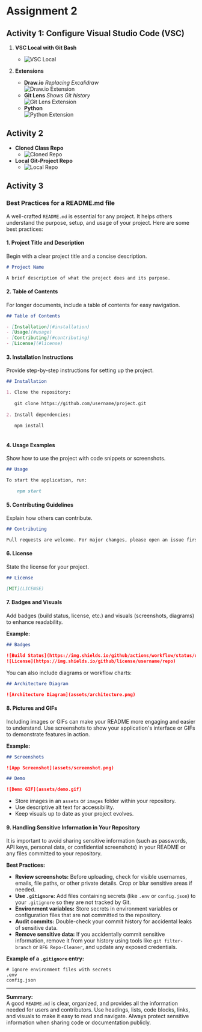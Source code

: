 # Assignment 2

## Activity 1: Configure Visual Studio Code (VSC)

1. **VSC Local with Git Bash**
    - ![VSC Local](assets/vscLocal.jpg)

2. **Extensions**
    - **Draw.io** _Replacing Excalidraw_  
      ![Draw.io Extension](assets/draw.jpg)
    - **Git Lens** _Shows Git history_  
      ![Git Lens Extension](assets/gitLens.jpg)
    - **Python**  
      ![Python Extension](assets/python.jpg)


## Activity 2

- **Cloned Class Repo**
  - ![Cloned Repo](assets/gitClone.jpg)
- **Local Git-Project Repo**
  - ![Local Repo](assets/gitLocal.jpg)

## Activity 3

### Best Practices for a README.md file

A well-crafted `README.md` is essential for any project. It helps others understand the purpose, setup, and usage of your project. Here are some best practices:

#### 1. **Project Title and Description**
Begin with a clear project title and a concise description.

```markdown
# Project Name

A brief description of what the project does and its purpose.
```

#### 2. **Table of Contents**
For longer documents, include a table of contents for easy navigation.

```markdown
## Table of Contents

- [Installation](#installation)
- [Usage](#usage)
- [Contributing](#contributing)
- [License](#license)
```

#### 3. **Installation Instructions**
Provide step-by-step instructions for setting up the project.

```markdown
## Installation

1. Clone the repository:
   
   git clone https://github.com/username/project.git
   
2. Install dependencies:
   
   npm install
   
```

#### 4. **Usage Examples**
Show how to use the project with code snippets or screenshots.

```markdown
## Usage

To start the application, run:

    npm start
```

#### 5. **Contributing Guidelines**
Explain how others can contribute.

```markdown
## Contributing

Pull requests are welcome. For major changes, please open an issue first to discuss what you would like to change.
```

#### 6. **License**
State the license for your project.

```markdown
## License

[MIT](LICENSE)
```

#### 7. **Badges and Visuals**
Add badges (build status, license, etc.) and visuals (screenshots, diagrams) to enhance readability.

**Example:**

```markdown
## Badges

![Build Status](https://img.shields.io/github/actions/workflow/status/username/repo/ci.yml?branch=main)
![License](https://img.shields.io/github/license/username/repo)
```

You can also include diagrams or workflow charts:

```markdown
## Architecture Diagram

![Architecture Diagram](assets/architecture.png)
```

#### 8. **Pictures and GIFs**
Including images or GIFs can make your README more engaging and easier to understand. Use screenshots to show your application's interface or GIFs to demonstrate features in action.

**Example:**

```markdown
## Screenshots

![App Screenshot](assets/screenshot.png)

## Demo

![Demo GIF](assets/demo.gif)
```

- Store images in an `assets` or `images` folder within your repository.
- Use descriptive alt text for accessibility.
- Keep visuals up to date as your project evolves.

#### 9. **Handling Sensitive Information in Your Repository**
It is important to avoid sharing sensitive information (such as passwords, API keys, personal data, or confidential screenshots) in your README or any files committed to your repository.

**Best Practices:**
- **Review screenshots:** Before uploading, check for visible usernames, emails, file paths, or other private details. Crop or blur sensitive areas if needed.
- **Use `.gitignore`:** Add files containing secrets (like `.env` or `config.json`) to your `.gitignore` so they are not tracked by Git.
- **Environment variables:** Store secrets in environment variables or configuration files that are not committed to the repository.
- **Audit commits:** Double-check your commit history for accidental leaks of sensitive data.
- **Remove sensitive data:** If you accidentally commit sensitive information, remove it from your history using tools like `git filter-branch` or `BFG Repo-Cleaner`, and update any exposed credentials.

**Example of a `.gitignore` entry:**
```gitignore
# Ignore environment files with secrets
.env
config.json
```

---

**Summary:**  
A good `README.md` is clear, organized, and provides all the information needed for users and contributors. Use headings, lists, code blocks, links, and visuals to make it easy to read and navigate. Always protect sensitive information when sharing code or documentation publicly.

